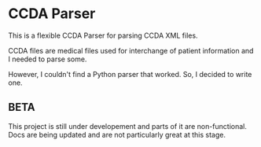 # CCDA Parser

This is a flexible CCDA Parser for parsing CCDA XML files. 

CCDA files are medical files used for interchange of patient information and I needed to parse some.

However, I couldn't find a Python parser that worked. So, I decided to write one.

## BETA
This project is still under developement and parts of it are non-functional. 
Docs are being updated and are not particularly great at this stage.
